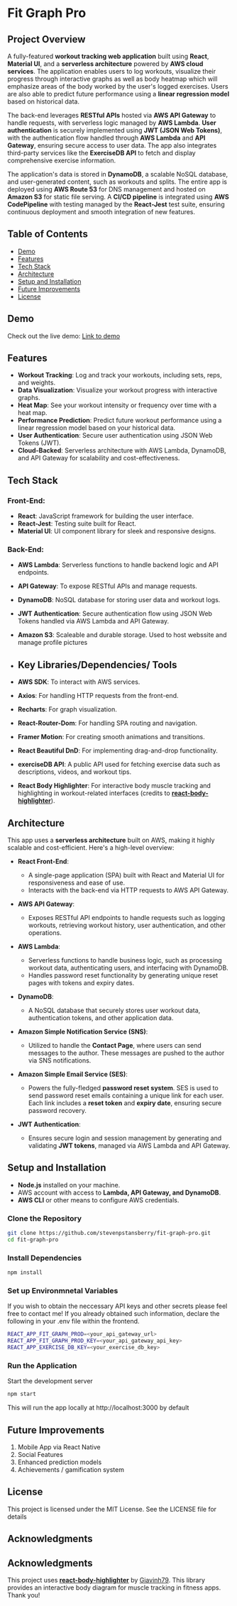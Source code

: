 # Fit Graph Pro

## Project Overview

A fully-featured **workout tracking web application** built using **React**, **Material UI**, and a **serverless architecture** powered by **AWS cloud services**. The application enables users to log workouts, visualize their progress through interactive graphs as well as body heatmap which will emphasize areas of the body worked by the user's logged exercises. Users are also able to predict future performance using a **linear regression model** based on historical data.

The back-end leverages **RESTful APIs** hosted via **AWS API Gateway** to handle requests, with serverless logic managed by **AWS Lambda**. **User authentication** is securely implemented using **JWT (JSON Web Tokens)**, with the authentication flow handled through **AWS Lambda** and **API Gateway**, ensuring secure access to user data. The app also integrates third-party services like the **ExerciseDB API** to fetch and display comprehensive exercise information.

The application's data is stored in **DynamoDB**, a scalable NoSQL database, and user-generated content, such as workouts and splits. The entire app is deployed using **AWS Route 53** for DNS management and hosted on **Amazon S3** for static file serving. A **CI/CD pipeline** is integrated using **AWS CodePipeline** with testing managed by the **React-Jest** test suite, ensuring continuous deployment and smooth integration of new features.


## Table of Contents
- [Demo](#demo)
- [Features](#features)
- [Tech Stack](#tech-stack)
- [Architecture](#architecture)
- [Setup and Installation](#setup-and-installation)
- [Future Improvements](#future-improvements)
- [License](#license)

## Demo
Check out the live demo: [Link to demo]()

## Features
- **Workout Tracking**: Log and track your workouts, including sets, reps, and weights.
- **Data Visualization**: Visualize your workout progress with interactive graphs.
- **Heat Map**: See your workout intensity or frequency over time with a heat map.
- **Performance Prediction**: Predict future workout performance using a linear regression model based on your historical data.
- **User Authentication**: Secure user authentication using JSON Web Tokens (JWT).
- **Cloud-Backed**: Serverless architecture with AWS Lambda, DynamoDB, and API Gateway for scalability and cost-effectiveness.

## Tech Stack
### Front-End:
- **React**: JavaScript framework for building the user interface.
- **React-Jest**: Testing suite built for React.
- **Material UI**: UI component library for sleek and responsive designs.
  
### Back-End:
- **AWS Lambda**: Serverless functions to handle backend logic and API endpoints.
- **API Gateway**: To expose RESTful APIs and manage requests.
- **DynamoDB**: NoSQL database for storing user data and workout logs.
- **JWT Authentication**: Secure authentication flow using JSON Web Tokens handled via AWS Lambda and API Gateway.
- **Amazon S3**: Scaleable and durable storage. Used to host webssite and manage profile pictures

- ## Key Libraries/Dependencies/ Tools
- **AWS SDK**: To interact with AWS services.
- **Axios**: For handling HTTP requests from the front-end.
- **Recharts**: For graph visualization.  
- **React-Router-Dom**: For handling SPA routing and navigation.
- **Framer Motion**: For creating smooth animations and transitions.
- **React Beautiful DnD**: For implementing drag-and-drop functionality.
- **exerciseDB API**: A public API used for fetching exercise data such as descriptions, videos, and workout tips.
- **React Body Highlighter**: For interactive body muscle tracking and highlighting in workout-related interfaces (credits to **[react-body-highlighter](https://github.com/giavinh79/react-body-highlighter)**).

## Architecture

This app uses a **serverless architecture** built on AWS, making it highly scalable and cost-efficient. Here's a high-level overview:

- **React Front-End**:
   - A single-page application (SPA) built with React and Material UI for responsiveness and ease of use.
   - Interacts with the back-end via HTTP requests to AWS API Gateway.

- **AWS API Gateway**:
   - Exposes RESTful API endpoints to handle requests such as logging workouts, retrieving workout history, user authentication, and other operations.

- **AWS Lambda**:
   - Serverless functions to handle business logic, such as processing workout data, authenticating users, and interfacing with DynamoDB.
   - Handles password reset functionality by generating unique reset pages with tokens and expiry dates.

- **DynamoDB**:
   - A NoSQL database that securely stores user workout data, authentication tokens, and other application data.

- **Amazon Simple Notification Service (SNS)**:
   - Utilized to handle the **Contact Page**, where users can send messages to the author. These messages are pushed to the author via SNS notifications.

- **Amazon Simple Email Service (SES)**:
   - Powers the fully-fledged **password reset system**. SES is used to send password reset emails containing a unique link for each user. Each link includes a **reset token** and **expiry date**, ensuring secure password recovery.

- **JWT Authentication**:
   - Ensures secure login and session management by generating and validating **JWT tokens**, managed via AWS Lambda and API Gateway.


  
## Setup and Installation
- **Node.js** installed on your machine.
- AWS account with access to **Lambda, API Gateway, and DynamoDB**.
- **AWS CLI** or other means to configure AWS credentials.
  
### Clone the Repository

```bash
git clone https://github.com/stevenpstansberry/fit-graph-pro.git
cd fit-graph-pro
```

### Install Dependencies
``` bash
npm install
```

### Set up Environmnetal Variables
If you wish to obtain the neccessary API keys and other secrets please feel free to contact me!
If you already obtained such information, declare the following in your .env file within the frontend.
``` bash
REACT_APP_FIT_GRAPH_PROD=<your_api_gateway_url>
REACT_APP_FIT_GRAPH_PROD_KEY=<your_api_gateway_api_key>
REACT_APP_EXERCISE_DB_KEY=<your_exercise_db_key>
```

### Run the Application
Start the development server
``` bash
npm start
```
This will run the app locally at http://localhost:3000 by default

## Future Improvements
1. Mobile App via React Native
2. Social Features
3. Enhanced prediction models
4. Achievements / gamification system

## License
This project is licensed under the MIT License. See the LICENSE file for details


## Acknowledgments
## Acknowledgments

This project uses **[react-body-highlighter](https://github.com/giavinh79/react-body-highlighter)** by [Giavinh79](https://github.com/giavinh79). This library provides an interactive body diagram for muscle tracking in fitness apps. Thank you!
